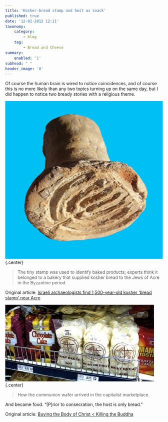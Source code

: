 ```yaml
---
title: 'Kosher-bread stamp and host as snack'
published: true
date: '12-01-2012 12:11'
taxonomy:
    category:
        - blog
    tag:
        - Bread and Cheese
summary:
    enabled: '1'
subhead: " "
header_image: '0'
---
```


Of course the human brain is wired to notice coincidences, and of course this is no more likely than any two topics turning up on the same day, but I did happen to notice two bready stories with a religious theme.

![Bread stamp with an image of a menorah](bread-stamp.jpg){.center}

> The tiny stamp was used to identify baked products; experts think it belonged to a bakery that supplied kosher bread to the Jews of Acre in the Byzantine period.

Original article: [Israeli archaeologists find 1,500-year-old kosher ‘bread stamp’ near Acre](https://www.haaretz.com/1.5162385)

![Bags of unconsecrated hosts in a supermarket](host.jpg){.center}

> How the communion wafer arrived in the capitalist marketplace.

And became food. “[P]rior to consecration, the host is only bread.”

Original article: [Buying the Body of Christ < Killing the Buddha](https://killingthebuddha.com/mag/buying-the-body-of-christ/)
